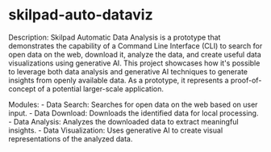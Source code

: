 # skilpad-auto-dataviz
Description:
    Skilpad Automatic Data Analysis is a prototype that demonstrates the capability of a Command Line Interface (CLI)
    to search for open data on the web, download it, analyze the data, and create useful data visualizations using
    generative AI.
    This project showcases how it's possible to leverage both data analysis and generative AI techniques to generate
    insights from openly available data. As a prototype, it represents a proof-of-concept of a potential larger-scale
    application.

Modules:
    - Data Search: Searches for open data on the web based on user input.
    - Data Download: Downloads the identified data for local processing.
    - Data Analysis: Analyzes the downloaded data to extract meaningful insights.
    - Data Visualization: Uses generative AI to create visual representations of the analyzed data.
